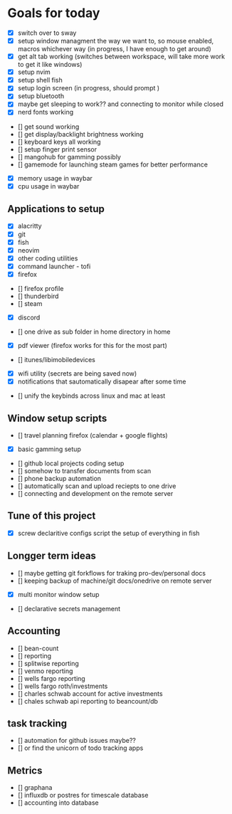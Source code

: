 # Goals for today

- [x] switch over to sway
- [x] setup window managment the way we want to, so mouse enabled, macros whichever way (in progress, I have enough to get around)
- [x] get alt tab working (switches between workspace, will take more work to get it like windows)
- [x] setup nvim
- [x] setup shell fish
- [x] setup login screen (in progress, should prompt )
- [x] setup bluetooth
- [x] maybe get sleeping to work?? and connecting to monitor while closed
- [x] nerd fonts working
- [] get sound working
- [] get display/backlight brightness working
- [] keyboard keys all working
- [] setup finger print sensor
- [] mangohub for gamming possibly
- [] gamemode for launching steam games for better performance
- [x] memory usage in waybar
- [x] cpu usage in waybar

## Applications to setup

- [x] alacritty
- [x] git
- [x] fish
- [x] neovim
- [x] other coding utilities
- [x] command launcher - tofi
- [x] firefox
- [] firefox profile
- [] thunderbird
- [] steam
- [x] discord
- [] one drive as sub folder in home directory in home
- [x] pdf viewer (firefox works for this for the most part)
- [] itunes/libimobiledevices
- [x] wifi utility (secrets are being saved now)
- [x] notifications that sautomatically disapear after some time
- [] unify the keybinds across linux and mac at least

## Window setup scripts

- [] travel planning firefox (calendar + google flights)
- [x] basic gamming setup
- [] github local projects coding setup
- [] somehow to transfer documents from scan
- [] phone backup automation
- [] automatically scan and upload reciepts to one drive
- [] connecting and development on the remote server

## Tune of this project

- [x] screw declaritive configs script the setup of everything in fish

## Longger term ideas

- [] maybe getting git forkflows for traking pro-dev/personal docs
- [] keeping backup of machine/git docs/onedrive on remote server
- [x] multi monitor window setup
- [] declarative secrets management

## Accounting

- [] bean-count
- [] reporting
- [] splitwise reporting
- [] venmo reporting
- [] wells fargo reporting
- [] wells fargo roth/investments
- [] charles schwab account for active investments
- [] chales schwab api reporting to beancount/db

## task tracking

- [] automation for github issues maybe??
- [] or find the unicorn of todo tracking apps

## Metrics

- [] graphana
- [] influxdb or postres for timescale database
- [] accounting into database

